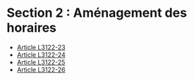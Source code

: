 # Section 2 : Aménagement des horaires

* [Article L3122-23](./LEGIARTI000006902516.md)
* [Article L3122-24](./LEGIARTI000006902517.md)
* [Article L3122-25](./LEGIARTI000006902518.md)
* [Article L3122-26](./LEGIARTI000006902519.md)
